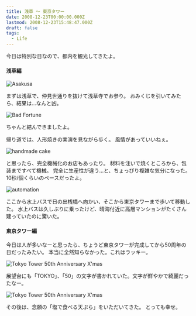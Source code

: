 ```yaml
---
title: 浅草 〜 東京タワー
date: 2008-12-23T00:00:00.000Z
lastmod: 2008-12-23T15:48:47.000Z
draft: false
tags:
  - Life
---
```


今日は特別な日なので、都内を観光してきたよ。

#### 浅草編

![Asakusa](@/assets/flickr/3131046024.jpg "Asakusa")

まずは浅草で、仲見世通りを抜けて浅草寺でお参り。 おみくじを引いてみたら、結果は…なんと凶。

![Bad Fortune](@/assets/flickr/3131048602.jpg "Bad Fortune")

ちゃんと結んできましたよ。

帰り道では、人形焼きの実演を見ながら歩く。 風情があっていいねぇ。

![handmade cake](@/assets/flickr/3131054168.jpg "handmade cake")

と思ったら、完全機械化のお店もあったり。 材料を注いで焼くところから、包装まですべて機械。 完全に生産性が違う…と、ちょっぴり複雑な気分になった。 10秒/個くらいのペースだったよ。

![automation](@/assets/flickr/3131057286.jpg "automation")

ここから水上バスで日の出桟橋へ向かい、そこから東京タワーまで歩いて移動した。 水上バスは久しぶりに乗ったけど、晴海付近に高層マンションがたくさん建っていたのに驚いた。

#### 東京タワー編

今日は人が多いなーと思ったら、ちょうど東京タワーが完成してから50周年の日だったみたい。 本当に全然知らなかった。これはラッキー。

![Tokyo Tower 50th Anniversary X'mas](@/assets/flickr/3131058782.jpg "Tokyo Tower 50th Anniversary X'mas")

展望台にも「TOKYO」、「50」の文字が書かれていた。文字が鮮やかで綺麗だったなー。

![Tokyo Tower 50th Anniversary X'mas](@/assets/flickr/3130230351.jpg "Tokyo Tower 50th Anniversary X'mas")

その後は、念願の「塩で食べる天ぷら」をいただいてきた。 とっても幸せ。
